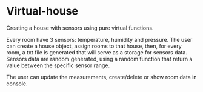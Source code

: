 # Virtual-house
Creating a house with sensors using pure virtual functions.

Every room have 3 sensors: temperature, humidity and pressure. The user can create a house object, assign rooms to that house, then, for every room, a txt file is generated that will serve as a storage for sensors data. Sensors data are random generated, using a random function that return a value between the specific sensor range.

The user can update the measurements, create/delete or show room data in console.
